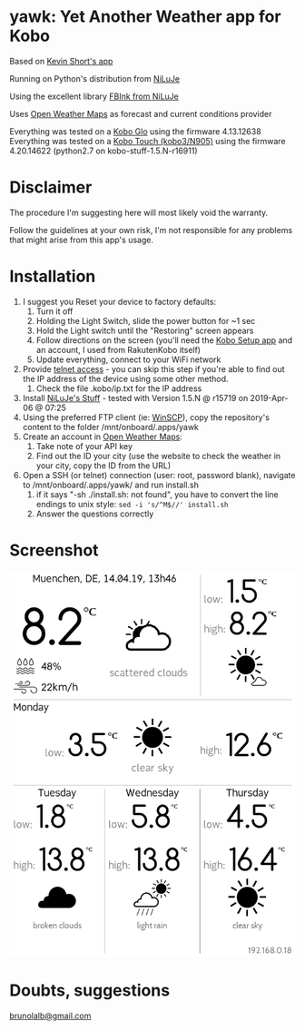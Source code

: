 # yawk: Yet Another Weather app for Kobo

Based on [Kevin Short's app](https://www.mobileread.com/forums/showthread.php?t=194376)

Running on Python's distribution from [NiLuJe](https://www.mobileread.com/forums/showthread.php?t=254214)

Using the excellent library [FBInk from NiLuJe](https://github.com/NiLuJe/py-fbink)

Uses [Open Weather Maps](https://openweathermap.org/) as forecast and current conditions provider

Everything was tested on a [Kobo Glo](https://en.wikipedia.org/wiki/Kobo_Glo) using the firmware 4.13.12638
Everything was tested on a [Kobo Touch (kobo3/N905)](https://en.wikipedia.org/wiki/Kobo_eReader_Touch) using the firmware 4.20.14622 (python2.7 on kobo-stuff-1.5.N-r16911) 

# Disclaimer

The procedure I'm suggesting here will most likely void the warranty.

Follow the guidelines at your own risk, I'm not responsible for any problems that might arise from this app's usage.

# Installation 

1. I suggest you Reset your device to factory defaults:
	1. Turn it off
	1. Holding the Light Switch, slide the power button for ~1 sec
	1. Hold the Light switch until the "Restoring" screen appears
	1. Follow directions on the screen (you'll need the [Kobo Setup app](https://www.kobosetup.com) and an account, I used from RakutenKobo itself)
	1. Update everything, connect to your WiFi network
1. Provide [telnet access](https://wiki.mobileread.com/wiki/Kobo_WiFi_Hacking#Enabling_Telnet_.26_FTP) - you can skip this step if you're able to find out the IP address of the device using some other method.
	1. Check the file .kobo/ip.txt for the IP address
1. Install [NiLuJe's Stuff](https://www.mobileread.com/forums/showthread.php?t=254214) - tested with Version 1.5.N @ r15719 on 2019-Apr-06 @ 07:25
1. Using the preferred FTP client (ie: [WinSCP](https://winscp.net/eng/download.php)), copy the repository's content to the folder /mnt/onboard/.apps/yawk
1. Create an account in [Open Weather Maps](https://openweathermap.org/):
    1. Take note of your API key
    1. Find out the ID your city (use the website to check the weather in your city, copy the ID from the URL) 
1. Open a SSH (or telnet) connection (user: root, password blank), navigate to /mnt/onboard/.apps/yawk/ and run install.sh
    1. if it says "-sh ./install.sh: not found", you have to convert the line endings to unix style:
    ```sed -i 's/^M$//' install.sh```
    1. Answer the questions correctly

# Screenshot

![Screenshot](example.png)
    

# Doubts, suggestions

brunolalb@gmail.com
